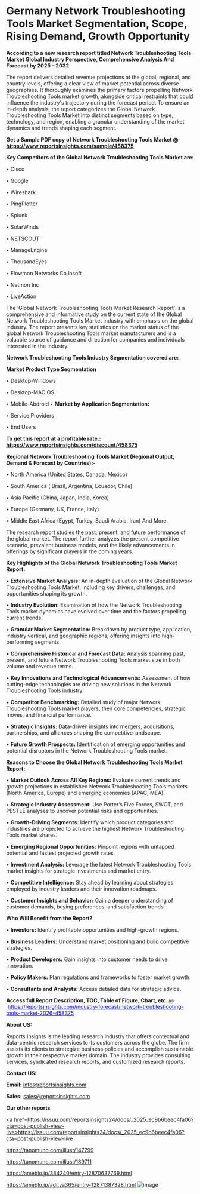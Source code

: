 # Germany Network Troubleshooting Tools Market Segmentation, Scope, Rising Demand, Growth Opportunity 

<strong>According to a new research report titled Network Troubleshooting Tools Market Global Industry Perspective, Comprehensive Analysis And Forecast by 2025 – 2032</strong>

The report delivers detailed revenue projections at the global, regional, and country levels, offering a clear view of market potential across diverse geographies. It thoroughly examines the primary factors propelling Network Troubleshooting Tools market growth, alongside critical restraints that could influence the industry's trajectory during the forecast period. To ensure an in-depth analysis, the report categorizes the Global Network Troubleshooting Tools Market into distinct segments based on type, technology, and region, enabling a granular understanding of the market dynamics and trends shaping each segment.

<strong>Get a Sample PDF copy of Network Troubleshooting Tools Market </strong><strong>@<a href=https://www.reportsinsights.com/sample/458375 style=color:#0000ff;> https://www.reportsinsights.com/sample/458375</a></strong></font>

<strong>Key Competitors of the Global Network Troubleshooting Tools Market are:</strong>

‣ Cisco

‣ Google

‣ Wireshark

‣ PingPlotter

‣ Splunk

‣ SolarWinds

‣ NETSCOUT

‣ ManageEngine

‣ ThousandEyes

‣ Flowmon Networks
 Co.lasoft

‣ Netmon Inc

‣ LiveAction

The ‘Global Network Troubleshooting Tools Market Research Report’ is a comprehensive and informative study on the current state of the Global Network Troubleshooting Tools Market industry with emphasis on the global industry. The report presents key statistics on the market status of the global Network Troubleshooting Tools market manufacturers and is a valuable source of guidance and direction for companies and individuals interested in the industry.

<strong>Network Troubleshooting Tools Industry Segmentation covered are:</strong>

<strong>Market Product Type Segmentation</strong>

‣ Desktop-Windows

‣ Desktop-MAC OS

‣ Mobile-Abdroid
‣ 
<strong>Market by Application Segmentation:</strong>

‣ Service Providers

‣ End Users

<strong>To get this report at a profitable rate.: <a href=https://www.reportsinsights.com/discount/458375 style=color:#0000ff;>https://www.reportsinsights.com/discount/458375</a></strong></font>

<strong>Regional Network Troubleshooting Tools Market (Regional Output, Demand &amp; Forecast by Countries):-</strong>

• North America (United States, Canada, Mexico)

• South America ( Brazil, Argentina, Ecuador, Chile)

• Asia Pacific (China, Japan, India, Korea)

• Europe (Germany, UK, France, Italy)

• Middle East Africa (Egypt, Turkey, Saudi Arabia, Iran) And More.

The research report studies the past, present, and future performance of the global market. The report further analyzes the present competitive scenario, prevalent business models, and the likely advancements in offerings by significant players in the coming years.

<strong>Key Highlights of the Global Network Troubleshooting Tools Market Report:</strong>

• <strong>Extensive Market Analysis:</strong> An in-depth evaluation of the Global Network Troubleshooting Tools Market, including key drivers, challenges, and opportunities shaping its growth.

• <strong>Industry Evolution:</strong> Examination of how the Network Troubleshooting Tools market dynamics have evolved over time and the factors propelling current trends.

• <strong>Granular Market Segmentation:</strong> Breakdown by product type, application, industry vertical, and geographic regions, offering insights into high-performing segments.

• <strong>Comprehensive Historical and Forecast Data:</strong> Analysis spanning past, present, and future Network Troubleshooting Tools market size in both volume and revenue terms.

• <strong>Key Innovations and Technological Advancements:</strong> Assessment of how cutting-edge technologies are driving new solutions in the Network Troubleshooting Tools industry.

• <strong>Competitor Benchmarking:</strong> Detailed study of major Network Troubleshooting Tools market players, their core competencies, strategic moves, and financial performance.

• <strong>Strategic Insights:</strong> Data-driven insights into mergers, acquisitions, partnerships, and alliances shaping the competitive landscape.

• <strong>Future Growth Prospects:</strong> Identification of emerging opportunities and potential disruptors in the Network Troubleshooting Tools market.

<strong>Reasons to Choose the Global Network Troubleshooting Tools Market Report:</strong>

• <strong>Market Outlook Across All Key Regions:</strong> Evaluate current trends and growth projections in established Network Troubleshooting Tools markets (North America, Europe) and emerging economies (APAC, MEA).

• <strong>Strategic Industry Assessment:</strong> Use Porter’s Five Forces, SWOT, and PESTLE analyses to uncover potential risks and opportunities.

• <strong>Growth-Driving Segments:</strong> Identify which product categories and industries are projected to achieve the highest Network Troubleshooting Tools market shares.

• <strong>Emerging Regional Opportunities:</strong> Pinpoint regions with untapped potential and fastest projected growth rates.

• <strong>Investment Analysis:</strong> Leverage the latest Network Troubleshooting Tools market insights for strategic investments and market entry.

• <strong>Competitive Intelligence:</strong> Stay ahead by learning about strategies employed by industry leaders and their innovation roadmaps.

• <strong>Customer Insights and Behavior:</strong> Gain a deeper understanding of customer demands, buying preferences, and satisfaction trends.

<strong>Who Will Benefit from the Report?</strong>

• <strong>Investors:</strong> Identify profitable opportunities and high-growth regions.

• <strong>Business Leaders:</strong> Understand market positioning and build competitive strategies.

• <strong>Product Developers:</strong> Gain insights into customer needs to drive innovation.

• <strong>Policy Makers:</strong> Plan regulations and frameworks to foster market growth.

• <strong>Consultants and Analysts:</strong> Access detailed data for strategic advice.
</ul>
<strong>Access full Report Description, TOC, Table of Figure, Chart, etc. </strong>@  <a href=https://reportsinsights.com/industry-forecast/network-troubleshooting-tools-market-2026-458375 style=color:#0000ff;>https://reportsinsights.com/industry-forecast/network-troubleshooting-tools-market-2026-458375</a></font>

<strong><strong>About US</strong>:</strong>

Reports Insights is the leading research industry that offers contextual and data-centric research services to its customers across the globe. The firm assists its clients to strategize business policies and accomplish sustainable growth in their respective market domain. The industry provides consulting services, syndicated research reports, and customized research reports.

<strong>Contact US:</strong>

<p class=""""><b>Email:</b> <a href=mailto:info@reportsinsights.com>info@reportsinsights.com</a></p>
<p class=""""><b>Sales:</b> <a href=mailto:sales@reportsinsights.com>sales@reportsinsights.com</a></p>

<strong>Our other reports</strong>

<a href=https://issuu.com/reportsinsights24/docs/_2025_ec9b6beec4fa06?cta=post-publish-view-live>https://issuu.com/reportsinsights24/docs/_2025_ec9b6beec4fa06?cta=post-publish-view-live</a>

<a href=https://tanomuno.com/illust/147799>https://tanomuno.com/illust/147799</a>

<a href=https://tanomuno.com/illust/189711>https://tanomuno.com/illust/189711</a>

<a href=https://ameblo.jp/384240/entry-12870637769.html>https://ameblo.jp/384240/entry-12870637769.html</a>

<a href=https://ameblo.jp/aditya365/entry-12871387328.html>https://ameblo.jp/aditya365/entry-12871387328.html</a>
![image](https://github.com/user-attachments/assets/ef602fa6-1c67-4e87-87c6-e1f76bed9034)
